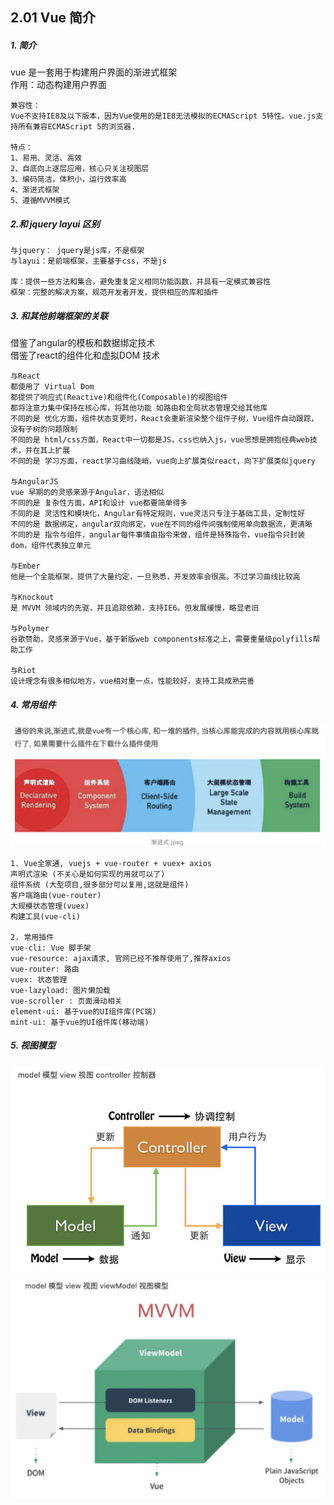 ## 2.01 Vue 简介

##### 1. 简介

vue 是一套用于构建用户界面的渐进式框架           
作用：动态构建用户界面      

```
兼容性：        
Vue不支持IE8及以下版本，因为Vue使用的是IE8无法模拟的ECMAScript 5特性。vue.js支持所有兼容ECMAScript 5的浏览器.

特点：
1、易用、灵活、高效
2、自底向上逐层应用，核心只关注视图层
3、编码简洁，体积小，运行效率高
4、渐进式框架
5、遵循MVVM模式
```

##### 2.和 jquery layui 区别
```
与jquery： jquery是js库，不是框架
与layui：是前端框架，主要基于css，不是js

库：提供一些方法和集合，避免重复定义相同功能函数，并具有一定模式兼容性             
框架：完整的解决方案，规范开发者开发，提供相应的库和插件 
```

##### 3. 和其他前端框架的关联       
借鉴了angular的模板和数据绑定技术         
借鉴了react的组件化和虚拟DOM 技术

```
与React
都使用了 Virtual Dom
都提供了响应式(Reactive)和组件化(Composable)的视图组件    
都将注意力集中保持在核心库，将其他功能 如路由和全局状态管理交给其他库
不同的是 优化方面，组件状态变更时，React会重新渲染整个组件子树，Vue组件自动跟踪，没有子树的问题限制
不同的是 html/css方面，React中一切都是JS，css也纳入js，vue思想是拥抱经典web技术，并在其上扩展
不同的是 学习方面，react学习曲线陡峭，vue向上扩展类似react，向下扩展类似jquery

与AngularJS
vue 早期的的灵感来源于Angular，语法相似
不同的是 复杂性方面，API和设计 vue都要简单得多
不同的是 灵活性和模块化，Angular有特定规则，vue灵活只专注于基础工具，定制性好
不同的是 数据绑定，angular双向绑定，vue在不同的组件间强制使用单向数据流，更清晰
不同的是 指令与组件，angular每件事情由指令来做，组件是特殊指令，vue指令只封装dom，组件代表独立单元

与Ember
他是一个全能框架，提供了大量约定，一旦熟悉，开发效率会很高。不过学习曲线比较高

与Knockout
是 MVVM 领域内的先驱，并且追踪依赖，支持IE6。但发展缓慢，略显老旧

与Polymer
谷歌赞助，灵感来源于Vue，基于新版web components标准之上，需要重量级polyfills帮助工作

与Riot
设计理念有很多相似地方，vue相对重一点，性能较好，支持工具成熟完善

```  

##### 4. 常用组件  
![](../_static/vue_01_01-2.png) 
```
1. Vue全家通, vuejs + vue-router + vuex+ axios
声明式渲染 (不关心是如何实现的用就可以了)
组件系统 (大型项目,很多部分可以复用,这就是组件)
客户端路由(vue-router)
大规模状态管理(vuex)
构建工具(vue-cli)

2. 常用插件
vue-cli: Vue 脚手架
vue-resource: ajax请求, 官网已经不推荐使用了,推荐axios
vue-router: 路由
vuex: 状态管理
vue-lazyload: 图片懒加载
vue-scroller : 页面滑动相关
element-ui: 基于vue的UI组件库(PC端)
mint-ui: 基于vue的UI组件库(移动端)
```



##### 5. 视图模型
![](../_static/vue_01_01-3.png) 
![](../_static/vue_01_01-4.png) 


